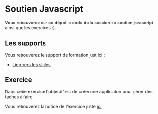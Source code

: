 # Soutien Javascript

Vous retrouverez sur ce dépot le code de la session
de soutien javascript ainsi que les exercices :).

## Les supports

Vous retrouverez le support de formation just ici :

- [Lien vers les slides](https://slides.com/davidjegat-1/javascript-jquery/fullscreen)

## Exercice

Dans cette exercice l'objectif est de créer une application pour gérer
des taches à faire.

Vous retrouverez la notice de l'exercice juste [ici](./exercice-todo-list/README.md)
